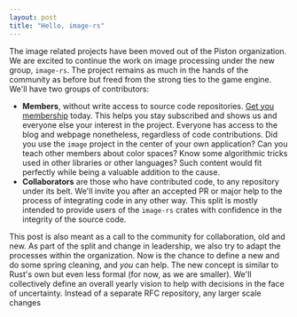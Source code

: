 ```yaml
---
layout: post
title: "Hello, image-rs"
---
```


The image related projects have been moved out of the Piston organization. We
are excited to continue the work on image processing under the new group,
`image-rs`. The project remains as much in the hands of the community as before
but freed from the strong ties to the game engine. We'll have two groups of
contributors:

* **Members**, without write access to source code repositories. [Get you
  membership][Member] today. This helps you stay subscribed and shows us and
  everyone else your interest in the project.  Everyone has access to the blog
  and webpage nonetheless, regardless of code contributions. Did you use the
  `image` project in the center of your own application? Can you teach other
  members about color spaces? Know some algorithmic tricks used in other
  libraries or other languages? Such content would fit perfectly while being a
  valuable addition to the cause.
* **Collaborators** are those who have contributed code, to any repository
  under its belt. We'll invite you after an accepted PR or major help to the
  process of integrating code in any other way. This split is mostly intended
  to provide users of the `image-rs` crates with confidence in the integrity of
  the source code.

[Member]: https://github.com/image-rs/organization/issues/1

This post is also meant as a call to the community for collaboration, old and
new. As part of the split and change in leadership, we also try to adapt the
processes within the organization. Now is the chance to define a new and do
some spring cleaning, and *you* can help. The new concept is similar to Rust's
own but even less formal (for now, as we are smaller). We'll collectively
define an overall yearly vision to help with decisions in the face of
uncertainty. Instead of a separate RFC repository, any larger scale changes
